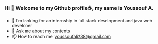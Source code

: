 ### Hi 👋 Welcome to my Github profile☕, my name is Youssouf A.


- 🤔 I’m looking for an internship in full stack development and java web developer
- 💬 Ask me about my contents
- 📫 How to reach me: youssoufali238@gmail.com

